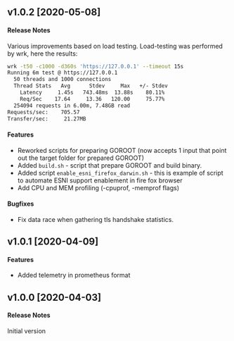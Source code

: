 ## v1.0.2 [2020-05-08]
#### Release Notes
Various improvements based on load testing.
Load-testing was performed by wrk, here the results:
```bash
wrk -t50 -c1000 -d360s 'https://127.0.0.1' --timeout 15s
Running 6m test @ https://127.0.0.1
  50 threads and 1000 connections
  Thread Stats   Avg      Stdev     Max   +/- Stdev
    Latency     1.45s   743.48ms  13.88s    80.11%
    Req/Sec    17.64     13.36   120.00     75.77%
  254094 requests in 6.00m, 7.48GB read
Requests/sec:    705.57
Transfer/sec:     21.27MB 
```
#### Features
- Reworked scripts for preparing GOROOT (now accepts 1 input that point out the target folder for prepared GOROOT)
- Added `build.sh` - script that prepare GOROOT and build binary.
- Added script `enable_esni_firefox_darwin.sh` - this is example of script to automate ESNI support enablement in fire fox browser
- Add CPU and MEM profiling (-cpuprof, -memprof flags)
#### Bugfixes

- Fix data race when gathering tls handshake statistics.

## v1.0.1 [2020-04-09]
#### Features
- Added telemetry in prometheus format

## v1.0.0 [2020-04-03]
#### Release Notes
Initial version